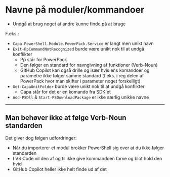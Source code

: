 # Navne på moduler/kommandoer

* Undgå at brug noget at andre kunne finde på at bruge

F.eks.:
* `Capa.PowerShell.Module.PowerPack.Service` er langt men unikt navn
* `Exit-PpCommandNotRecognized` burde være unikt nok til at undgå konflikter
  * Pp står for PowerPack
  * Den følger en standard for navngivning af funktioner (Verb-Noun)
  * GitHub Copilot kan også drille og især hvis ens komandoer og parametre ikke følger samme standard (f.eks. i reg delen af PowerPack hvor man skifter i parameter noget forskelligt)
* `Get-CapaUnitFolder` burde være unikt nok til at undgå konflikter
  * Capa står for det er en komando fra SDK'et
* `Add-PSDll` & `Start-PSDownloadPackage` er ikke særlig unikke navne

---

## Man behøver ikke at følge Verb-Noun standarden

Det giver dog følgen udfordringer:

* Når du importerer et modul brokker PowerShell sig over at du ikke følger standarden
* I VS Code vil den af og til ikke give kommandoen farve og blot hold den hvid
* GitHub Copilot heller ikke helt finde ud af det
